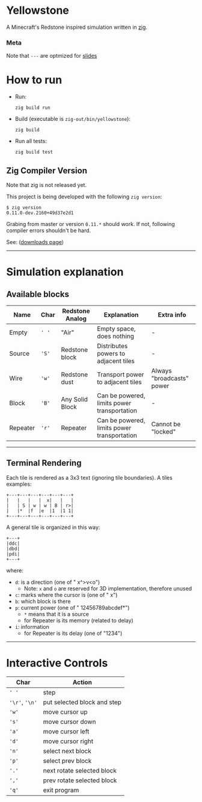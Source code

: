 # Yellowstone

A Minecraft's Redstone inspired simulation
written in [zig](https://ziglang.org).

### Meta

Note that `---` are optmized for [slides](https://github.com/maaslalani/slides)

# How to run

* Run:
  ```console
  zig build run
  ```

* Build (executable is `zig-out/bin/yellowstone`):
  ```console
  zig build
  ```

* Run all tests:
  ```console
  zig build test
  ```

## Zig Compiler Version

Note that zig is not released yet.

This project is being developed with the following `zig version`:
```console
$ zig version
0.11.0-dev.2160+49d37e2d1
```

Grabing from master or version `0.11.*` should work.
If not, following compiler errors shouldn't be hard.

See: ([downloads page](https:ziglang.org/download))

---
# Simulation explanation

## Available blocks

|Name|Char|Redstone Analog|Explanation|Extra info|
|----|----|---------------|-----------|----------|
|Empty|`' '`|"Air"|Empty space, does nothing|-|
|Source|`'S'`|Redstone block|Distributes powers to adjacent tiles|-|
|Wire|`'w'`|Redstone dust|Transport power to adjacent tiles|Always "broadcasts" power|
|Block|`'B'`|Any Solid Block|Can be powered, limits power transportation|-|
|Repeater|`'r'`|Repeater|Can be powered, limits power transportation|Cannot be "locked"|

---
## Terminal Rendering

Each tile is rendered as a 3x3 text (ignoring tile boundaries).
A tiles examples:
```console
+---+---+---+---+---+---+
|   |   |   |  x|   |   |
|   | S | w | w | B | r>|
|   |*  |f  |e  |1  |1 1|
+---+---+---+---+---+---+
```

A general tile is organized in this way:
```console
+---+
|ddc|
|dbd|
|pdi|
+---+
```
where:
* `d`: is a direction (one of " x^>v<o")
  * Note: `x` and `o` are reserved for 3D implementation,
  therefore unused
* `c`: marks where the cursor is (one of " x")
* `b`: which block is there
* `p`: current power (one of " 12456789abcdef*")
  * `*` means that it is a source
  * for Repeater is its memory (related to delay)
* `i`: information
  * for Repeater is its delay (one of "1234")


---
# Interactive Controls

|Char|Action|
|----|------|
|`' '`|step|
|`'\r'`, `'\n'`|put selected block and step|
|`'w'`|move cursor up|
|`'s'`|move cursor down|
|`'a'`|move cursor left|
|`'d'`|move cursor right|
|`'n'`|select next block|
|`'p'`|select prev block|
|`'.'`|next rotate selected block|
|`','`|prev rotate selected block|
|`'q'`|exit program|

